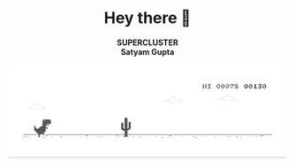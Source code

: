 
<div align="center">  

# Hey there :wave:
**SUPERCLUSTER**  
**Satyam Gupta**

</div>

<img src="./dino.gif" alt="dino">
